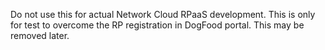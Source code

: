 Do not use this for actual Network Cloud RPaaS development. This is only for test to overcome the RP registration in DogFood portal. This may be removed later.


